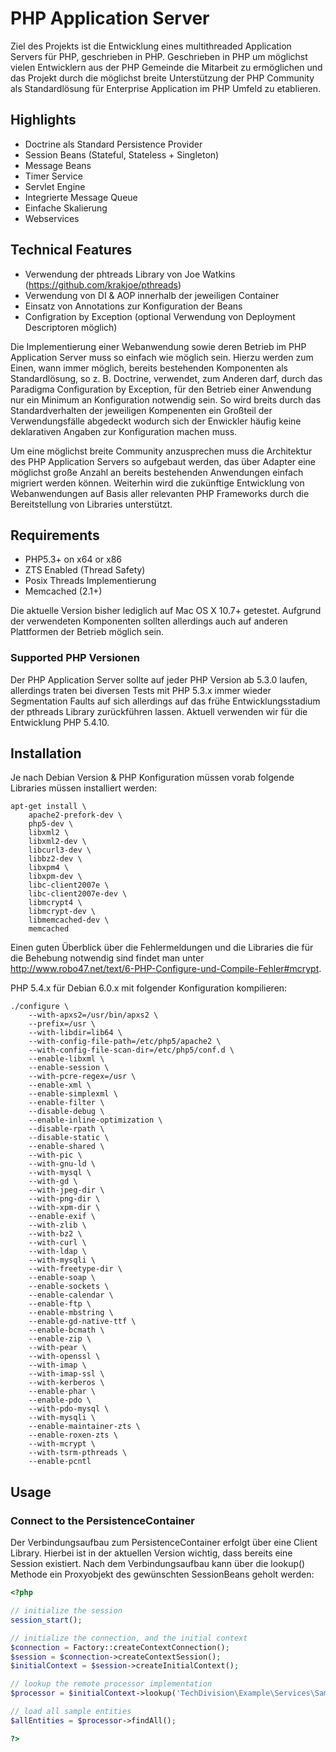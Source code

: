 # PHP Application Server

Ziel des Projekts ist die Entwicklung eines multithreaded Application Servers für PHP, geschrieben in PHP.
Geschrieben in PHP um möglichst vielen Entwicklern aus der PHP Gemeinde die Mitarbeit zu ermöglichen und
das Projekt durch die möglichst breite Unterstützung der PHP Community als Standardlösung für Enterprise
Application im PHP Umfeld zu etablieren.

## Highlights

* Doctrine als Standard Persistence Provider
* Session Beans (Stateful, Stateless + Singleton)
* Message Beans
* Timer Service
* Servlet Engine
* Integrierte Message Queue
* Einfache Skalierung
* Webservices

## Technical Features

* Verwendung der phtreads Library von Joe Watkins (https://github.com/krakjoe/pthreads)
* Verwendung von DI & AOP innerhalb der jeweiligen Container
* Einsatz von Annotations zur Konfiguration der Beans
* Configration by Exception (optional Verwendung von Deployment Descriptoren möglich)

Die Implementierung einer Webanwendung sowie deren Betrieb im PHP Application Server muss so einfach wie möglich
sein. Hierzu werden zum Einen, wann immer möglich, bereits bestehenden Komponenten als Standardlösung, so z. B.
Doctrine, verwendet, zum Anderen darf, durch das Paradigma Configuration by Exception, für den Betrieb einer
Anwendung nur ein Minimum an Konfiguration notwendig sein. So wird breits durch das Standardverhalten der
jeweiligen Kompenenten ein Großteil der Verwendungsfälle abgedeckt wodurch sich der Enwickler häufig keine
deklarativen Angaben zur Konfiguration machen muss.

Um eine möglichst breite Community anzusprechen muss die Architektur des PHP Application Servers so aufgebaut werden,
das über Adapter eine möglichst große Anzahl an bereits bestehenden Anwendungen einfach migriert werden können.
Weiterhin wird die zukünftige Entwicklung von Webanwendungen auf Basis aller relevanten PHP Frameworks durch die
Bereitstellung von Libraries unterstützt.

## Requirements

* PHP5.3+ on x64 or x86
* ZTS Enabled (Thread Safety)
* Posix Threads Implementierung
* Memcached (2.1+)

Die aktuelle Version bisher lediglich auf Mac OS X 10.7+ getestet. Aufgrund der verwendeten Komponenten sollten
allerdings auch auf anderen Plattformen der Betrieb möglich sein.

### Supported PHP Versionen

Der PHP Application Server sollte auf jeder PHP Version ab 5.3.0 laufen, allerdings traten bei diversen Tests mit
PHP 5.3.x immer wieder Segmentation Faults auf sich allerdings auf das frühe Entwicklungsstadium der pthreads
Library zurückführen lassen. Aktuell verwenden wir für die Entwicklung PHP 5.4.10.

## Installation

Je nach Debian Version & PHP Konfiguration müssen vorab folgende Libraries müssen installiert werden:

    apt-get install \
        apache2-prefork-dev \
        php5-dev \
        libxml2 \
        libxml2-dev \
        libcurl3-dev \
        libbz2-dev \
        libxpm4 \
        libxpm-dev \
        libc-client2007e \
        libc-client2007e-dev \
        libmcrypt4 \
        libmcrypt-dev \
        libmemcached-dev \
        memcached

Einen guten Überblick über die Fehlermeldungen und die Libraries die für die Behebung notwendig sind findet man
unter http://www.robo47.net/text/6-PHP-Configure-und-Compile-Fehler#mcrypt.

PHP 5.4.x für Debian 6.0.x mit folgender Konfiguration kompilieren:

    ./configure \
        --with-apxs2=/usr/bin/apxs2 \
        --prefix=/usr \
        --with-libdir=lib64 \
        --with-config-file-path=/etc/php5/apache2 \
        --with-config-file-scan-dir=/etc/php5/conf.d \
        --enable-libxml \
        --enable-session \
        --with-pcre-regex=/usr \
        --enable-xml \
        --enable-simplexml \
        --enable-filter \
        --disable-debug \
        --enable-inline-optimization \
        --disable-rpath \
        --disable-static \
        --enable-shared \
        --with-pic \
        --with-gnu-ld \
        --with-mysql \
        --with-gd \
        --with-jpeg-dir \
        --with-png-dir \
        --with-xpm-dir \
        --enable-exif \
        --with-zlib \
        --with-bz2 \
        --with-curl \
        --with-ldap \
        --with-mysqli \
        --with-freetype-dir \
        --enable-soap \
        --enable-sockets \
        --enable-calendar \
        --enable-ftp \
        --enable-mbstring \
        --enable-gd-native-ttf \
        --enable-bcmath \
        --enable-zip \
        --with-pear \
        --with-openssl \
        --with-imap \
        --with-imap-ssl \
        --with-kerberos \
        --enable-phar \
        --enable-pdo \
        --with-pdo-mysql \
        --with-mysqli \
        --enable-maintainer-zts \
        --enable-roxen-zts \
        --with-mcrypt \
        --with-tsrm-pthreads \
        --enable-pcntl

## Usage

### Connect to the PersistenceContainer

Der Verbindungsaufbau zum PersistenceContainer erfolgt über eine Client Library. Hierbei ist in der aktuellen
Version wichtig, dass bereits eine Session existiert. Nach dem Verbindungsaufbau kann über die lookup() Methode
ein Proxyobjekt des gewünschten SessionBeans geholt werden:

```php
<?php

// initialize the session
session_start();

// initialize the connection, and the initial context
$connection = Factory::createContextConnection();
$session = $connection->createContextSession();
$initialContext = $session->createInitialContext();

// lookup the remote processor implementation
$processor = $initialContext->lookup('TechDivision\Example\Services\SampleProcessor');

// load all sample entities
$allEntities = $processor->findAll();

?>
```